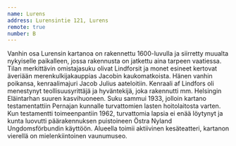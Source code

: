 ```yaml
---
name: Lurens
address: Lurensintie 121, Lurens
remote: true
number: B
---
```

Vanhin osa Lurensin kartanoa on rakennettu 1600-luvulla ja siirretty muualta nykyiselle paikalleen, jossa rakennusta on jatkettu aina tarpeen vaatiessa. Tilan merkittävin omistajasuku olivat Lindforsit ja monet esineet kertovat äveriään merenkulkijakauppias Jacobin kaukomatkoista. Hänen vanhin poikansa, kenraalimajuri Jacob Julius aateloitiin. Kenraali af Lindfors oli menestynyt teollisuusyrittäjä ja hyväntekijä, joka rakennutti mm. Helsingin Eläintarhan suuren kasvihuoneen. Suku sammui 1933, jolloin kartano testamentattiin Pernajan kunnalle turvattomien lasten hoitolaitosta varten. Kun testamentti toimeenpantiin 1962, turvattomia lapsia ei enää löytynyt ja kunta luovutti päärakennuksen puistoineen Östra Nyland Ungdomsförbundin käyttöön. Alueella toimii aktiivinen kesäteatteri, kartanon vierellä on mielenkiintoinen vaunumuseo.